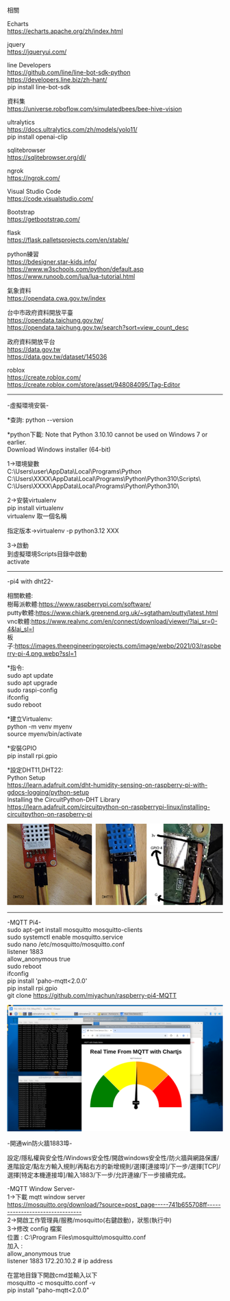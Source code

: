  相關  

Echarts  
https://echarts.apache.org/zh/index.html  
  
jquery  
https://jqueryui.com/  

line Developers  
https://github.com/line/line-bot-sdk-python  
https://developers.line.biz/zh-hant/  
pip install line-bot-sdk  

資料集  
https://universe.roboflow.com/simulatedbees/bee-hive-vision  
  
ultralytics  
https://docs.ultralytics.com/zh/models/yolo11/  
pip install openai-clip   

sqlitebrowser  
https://sqlitebrowser.org/dl/    

ngrok  
https://ngrok.com/  

Visual Studio Code  
https://code.visualstudio.com/  

Bootstrap  
https://getbootstrap.com/  
  
flask  
https://flask.palletsprojects.com/en/stable/  
  
python練習  
https://bdesigner.star-kids.info/  
https://www.w3schools.com/python/default.asp  
https://www.runoob.com/lua/lua-tutorial.html  
  
氣象資料  
https://opendata.cwa.gov.tw/index  

台中市政府資料開放平臺  
https://opendata.taichung.gov.tw/   
https://opendata.taichung.gov.tw/search?sort=view_count_desc   

政府資料開放平台  
https://data.gov.tw  
https://data.gov.tw/dataset/145036  
  
roblox  
https://create.roblox.com/  
https://create.roblox.com/store/asset/948084095/Tag-Editor 
  
------------------------------------------------------------------------------  

-虛擬環境安裝-  
  
*查詢: python --version  
  
*python下載: Note that Python 3.10.10 cannot be used on Windows 7 or earlier.  
Download Windows installer (64-bit)  
  
1->環境變數  
C:\Users\user\AppData\Local\Programs\Python  
C:\Users\XXXX\AppData\Local\Programs\Python\Python310\Scripts\  
C:\Users\XXXX\AppData\Local\Programs\Python\Python310\  
  
2->安裝virtualenv  
pip install virtualenv  
virtualenv 取一個名稱  

指定版本->virtualenv -p python3.12 XXX  
  
3->啟動  
到虛擬環境Scripts目錄中啟動  
activate  

------------------------------------------------------------------------------  
-pi4 with dht22-  

相關軟體:    
樹莓派軟體:https://www.raspberrypi.com/software/  
putty軟體:https://www.chiark.greenend.org.uk/~sgtatham/putty/latest.html  
vnc軟體:https://www.realvnc.com/en/connect/download/viewer/?lai_sr=0-4&lai_sl=l  
板子:https://images.theengineeringprojects.com/image/webp/2021/03/raspberry-pi-4.png.webp?ssl=1  
  
*指令:  
sudo apt update  
sudo apt upgrade  
sudo raspi-config  
ifconfig  
sudo reboot  

*建立Virtualenv:  
python -m venv myenv  
source myenv/bin/activate  
  
*安裝GPIO  
pip install rpi.gpio  
  
*設定DHT11,DHT22:  
Python Setup  
https://learn.adafruit.com/dht-humidity-sensing-on-raspberry-pi-with-gdocs-logging/python-setup  
Installing the CircuitPython-DHT Library  
https://learn.adafruit.com/circuitpython-on-raspberrypi-linux/installing-circuitpython-on-raspberry-pi  

![image](dht.jpg)  

------------------------------------------------------------------------------  

-MQTT Pi4-  
sudo apt-get install mosquitto mosquitto-clients  
sudo systemctl enable mosquitto.service  
sudo nano /etc/mosquitto/mosquitto.conf  
listener 1883  
allow_anonymous true  
sudo reboot  
ifconfig  
pip install 'paho-mqtt<2.0.0'  
pip install rpi.gpio  
git clone https://github.com/miyachun/raspberry-pi4-MQTT  


![image](mqtt.png)  

-開通win防火牆1883埠-  

設定/隱私權與安全性/Windows安全性/開啟windows安全性/防火牆與網路保護/進階設定/點左方輸入規則/再點右方的新增規則/選擇[連接埠]/下一步/選擇[TCP]/選擇[特定本機連接埠]/輸入1883/下一步/允許連線/下一步接續完成。  

-MQTT Window Server-  
1->下載 mqtt window server  
https://mosquitto.org/download/?source=post_page-----741b655708ff--------------------------------  
2->開啟工作管理員/服務/mosquitto(右鍵啟動)，狀態(執行中)  
3->修改 config 檔案  
位置 : C:\Program Files\mosquitto\mosquitto.conf  
加入 :  
allow_anonymous true  
listener 1883 172.20.10.2 # ip address  
  
在當地目錄下開啟cmd並輸入以下  
mosquitto -c mosquitto.conf -v    
pip install "paho-mqtt<2.0.0"  


  

